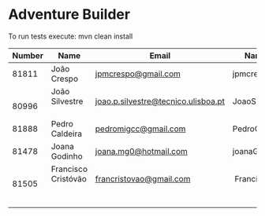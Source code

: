 ﻿# Adventure Builder

To run tests execute: mvn clean install

|   Number   |          Name           |            Email        |   Name GitHUb  | Module(s) |
| ---------- | ----------------------- | ----------------------- | ---------------| --------- |
|      81811 | João Crespo             | jpmcrespo@gmail.com     |  jpmcrespo     |  Bank     |
|      80996 | João Silvestre          | joao.p.silvestre@tecnico.ulisboa.pt | JoaoSilvestre95 | Hotel |
|      81888 | Pedro Caldeira	         | pedromigcc@gmail.com    |  PedroCaldeira | Activity  |
|      81478 | Joana Godinho           | joana.mg0@hotmail.com   |  joanaGodinho  | Activity  |
|      81505 | Francisco Cristóvão     | francristovao@gmail.com |  FranciscoCristovao | Hotel  |
|            |                         |                         |                |           |
|            |                         |                         |                |           |
|            |                         |                         |                |           |
|            |                         |                         |                |           |
 
